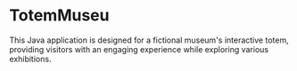 # TotemMuseu
This Java application is designed for a fictional museum's interactive totem, providing visitors with an engaging experience while exploring various exhibitions.
